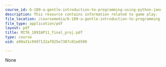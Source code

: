 ```yaml
---
course_id: 6-189-a-gentle-introduction-to-programming-using-python-january-iap-2011
description: This resource contains information related to game play.
file_location: /coursemedia/6-189-a-gentle-introduction-to-programming-using-python-january-iap-2011/a90a31c9497132af925e7387c01e6598_MIT6_189IAP11_final_proj.pdf
file_type: application/pdf
layout: pdf
title: MIT6_189IAP11_final_proj.pdf
type: course
uid: a90a31c9497132af925e7387c01e6598

---
```

None